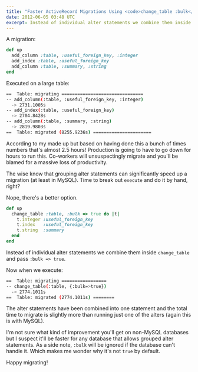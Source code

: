 ```yaml
---
title: "Faster ActiveRecord Migrations Using <code>change_table :bulk</code>"
date: 2012-06-05 03:48 UTC
excerpt: Instead of individual alter statements we combine them inside <code>change_table</code> with <code>:bulk => true</code>.
---
```


A migration:

```ruby
def up
  add_column :table, :useful_foreign_key, :integer
  add_index :table, :useful_foreign_key
  add_column :table, :summary, :string
end
```

Executed on a large table:

```sh
==  Table: migrating ===============================
-- add_column(:table, :useful_foreign_key, :integer)
  -> 2731.1005s
-- add_index(:table, :useful_foreign_key)
  -> 2704.8428s
-- add_column(:table, :summary, :string)
  -> 2819.9803s
==  Table: migrated (8255.9236s) ======================
```

According to my made up but based on having done this a bunch of times numbers that's almost 2.5 hours!
Production is going to have to go down for hours to run this.
Co-workers will unsuspectingly migrate and you'll be blamed for a massive loss of productivity.

The wise know that grouping alter statements can significantly speed up a migration (at least in MySQL).
Time to break out `execute` and do it by hand, right?

Nope, there's a better option.

```ruby
def up
  change_table :table, :bulk => true do |t|
    t.integer :useful_foreign_key
    t.index   :useful_foreign_key
    t.string  :summary
  end
end
```

Instead of individual alter statements we combine them inside `change_table` and pass `:bulk => true`.

Now when we execute:

```sh
==  Table: migrating =================
-- change_table(:table, {:bulk=>true})
  -> 2774.1011s
==  Table: migrated (2774.1011s) ========
```

The alter statements have been combined into one statement and the total time to migrate is slightly more than running just one of the alters (again this is with MySQL).

I'm not sure what kind of improvement you'll get on non-MySQL databases but I suspect it'll be faster for any database that allows grouped alter statements.
As a side note, `:bulk` will be ignored if the database can't handle it.
Which makes me wonder why it's not `true` by default.

Happy migrating!
